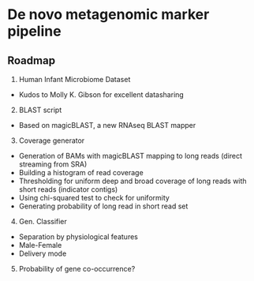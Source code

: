 # De novo metagenomic marker pipeline

## Roadmap
1. Human Infant Microbiome Dataset 
  * Kudos to Molly K. Gibson for excellent datasharing
2. BLAST script 
  * Based on magicBLAST, a new RNAseq BLAST mapper
3. Coverage generator
  * Generation of BAMs with magicBLAST mapping to long reads (direct streaming from SRA)
  * Building a histogram of read coverage
   * Thresholding for uniform deep and broad coverage of long reads with short reads (indicator contigs) 
   * Using chi-squared test to check for uniformity
   * Generating probability of long read in short read set
4. Gen. Classifier 
  * Separation by physiological features
   * Male-Female
   * Delivery mode
5. Probability of gene co-occurrence?


